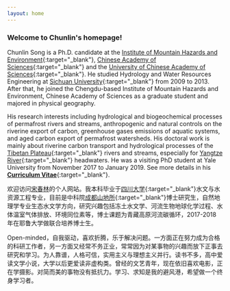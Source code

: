 ```yaml
---
layout: home
---
```


### Welcome to Chunlin's homepage!

Chunlin Song is a Ph.D. candidate at the [Institute of Mountain Hazards and Environment](http://english.imde.cas.cn/){:target="_blank"}, [Chinese Academy of Sciences](http://english.cas.cn/){:target="_blank"} and the [University of Chinese Academy of Sciences](http://english.ucas.ac.cn/){:target="_blank"}. He studied Hydrology and Water Resources Engineering at [Sichuan University](http://www.scu.edu.cn/en/){:target="_blank"} from 2009 to 2013. After that, he joined the Chengdu-based Institute of Mountain Hazards and Environment, Chinese Academy of Sciences as a graduate student and majored in physical geography.

His research interests including hydrological and biogeochemical processes of permafrost rivers and streams, anthropogenic and natural controls on the riverine export of carbon, greenhouse gases emissions of aquatic systems, and aged carbon export of permafrost watersheds. His doctoral work is mainly about riverine carbon transport and hydrological processes of the [Tibetan Plateau](https://en.wikipedia.org/wiki/Tibetan_Plateau){:target="_blank"} rivers and streams, especially for [Yangtze River](https://en.wikipedia.org/wiki/Yangtze){:target="_blank"} headwaters. He was a visiting PhD student at Yale University from November 2017 to January 2019. See more details in his [**Curriculum Vitae**](/files/others/songchunlin_cv.pdf){:target="_blank"}.

欢迎访问[宋春林](http://songchunlin.net "Chunlin Song")的个人网站。我本科毕业于[四川大学](http://www.scu.edu.cn/){:target="_blank"}水文与水资源工程专业，目前是中科院[成都山地所](http://www.imde.ac.cn/){:target="_blank"}博士研究生，自然地理学专业生态水文学方向，研究兴趣包括冻土水文学、河流生物地球化学过程、水体温室气体排放、环境同位素等，博士课题为青藏高原河流碳循环，2017-2018 年在耶鲁大学做联合培养博士生。

Open-minded，自我驱动，喜欢折腾，乐于解决问题。一方面正在努力成为合格的科研工作者，另一方面又经常不务正业，常常因为对某事物的兴趣而放下正事去研究和学习。为人靠谱，人格可信，实用主义与理想主义并行。读书不多，高中爱读文学小说，大学以后更爱读非虚构类。曾经的文艺青年，现在依旧喜欢电影，正在学摄影。对简而美的事物没有抵抗力。学习、求知是我的避风港，希望做一个终身学习者。

